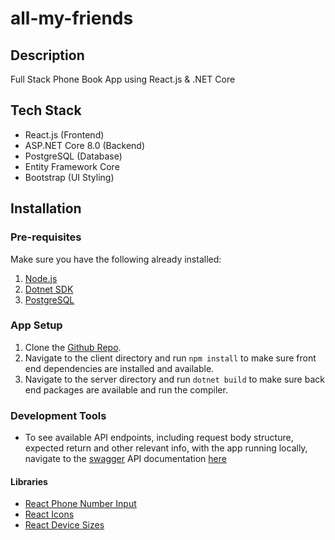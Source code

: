# all-my-friends

## Description

Full Stack Phone Book App using React.js & .NET Core

## Tech Stack

- React.js (Frontend)
- ASP.NET Core 8.0 (Backend)
- PostgreSQL (Database)
- Entity Framework Core
- Bootstrap (UI Styling)

## Installation

### Pre-requisites

Make sure you have the following already installed:
1. [Node.js](https://nodejs.org/)
2. [Dotnet SDK](https://dotnet.microsoft.com/en-us/download/dotnet/8.0)
3. [PostgreSQL](https://www.postgresql.org/)

### App Setup
1. Clone the [Github Repo](https://github.com/MRLmic/all-my-friends).
2. Navigate to the client directory and run `npm install` to make sure front end dependencies are installed and available.
3. Navigate to the server directory and run `dotnet build` to make sure back end packages are available and run the compiler. 

### Development Tools
- To see available API endpoints, including request body structure, expected return and other relevant info, 
with the app running locally, navigate to the [swagger](https://swagger.io/) API documentation [here](http://localhost:5265/swagger/index.html)

#### Libraries
- [React Phone Number Input](https://gitlab.com/catamphetamine/react-phone-number-input)
- [React Icons](https://react-icons.github.io/react-icons/)
- [React Device Sizes](https://github.com/mahadev-mandal/react-device-sizes#readme)